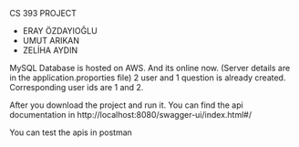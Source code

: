 CS 393 PROJECT  
* ERAY ÖZDAYIOĞLU
* UMUT ARIKAN
* ZELİHA AYDIN

MySQL Database is hosted on AWS. And its online now. (Server details are in the application.proporties file) 2 user and 1 question is already created.
Corresponding user ids are 1 and 2. 

After you download the project and run it. You can find the api documentation in http://localhost:8080/swagger-ui/index.html#/

You can test the apis in postman